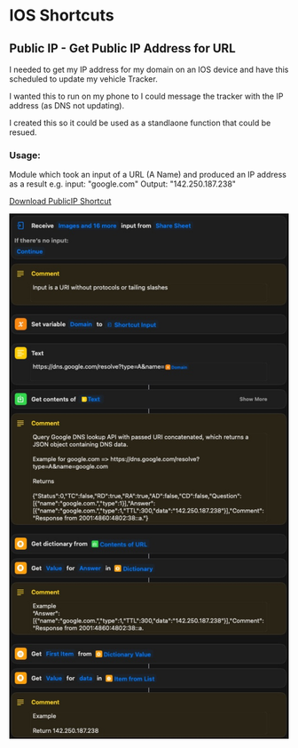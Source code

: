 # IOS Shortcuts
## Public IP - Get Public IP Address for URL

I needed to get my IP address for my domain on an IOS device and have this scheduled to update my vehicle Tracker.

I wanted this to run on my phone to I could message the tracker with the IP address (as DNS not updating).

I created this so it could be used as a standlaone function that could be resued.

### Usage: 
Module which took an input of a URL (A Name) and produced an IP address as a result e.g. input: "google.com" Output: "142.250.187.238"

[Download PublicIP Shortcut](https://github.com/sebrighte/IOS_Shortcuts/raw/main/PublicIP/image.jpg)

![alt text](https://github.com/sebrighte/IOS_Shortcuts/raw/main/PublicIP/image.jpg?raw=true)
